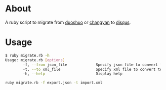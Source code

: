 # About
A ruby script to migrate from [duoshuo](http://duoshuo.com/) or [changyan](http://changyan.kuaizhan.com/) to [disqus](https://disqus.com/).

# Usage

``` bash
$ ruby migrate.rb -h
Usage: migrate.rb [options]
        -f, --from json_file             Specify json file to convert from
        -t, --to xml_file                Specify xml file to convert to
        -h, --help                       Display help

ruby migrate.rb -f export.json -t import.xml
```
